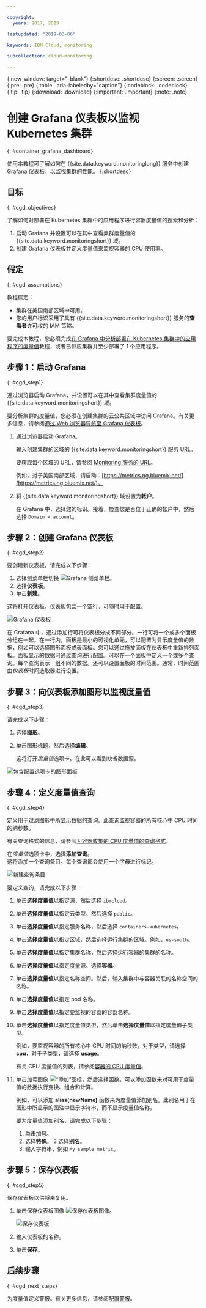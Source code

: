 ```yaml
---

copyright:
  years: 2017, 2019

lastupdated: "2019-03-06"

keywords: IBM Cloud, monitoring

subcollection: cloud-monitoring

---
```


{:new_window: target="_blank"}
{:shortdesc: .shortdesc}
{:screen: .screen}
{:pre: .pre}
{:table: .aria-labeledby="caption"}
{:codeblock: .codeblock}
{:tip: .tip}
{:download: .download}
{:important: .important}
{:note: .note}


# 创建 Grafana 仪表板以监视 Kubernetes 集群
{: #container_grafana_dashboard}


使用本教程可了解如何在 {{site.data.keyword.monitoringlong}} 服务中创建 Grafana 仪表板，以监视集群的性能。
{:shortdesc}


## 目标
{: #cgd_objectives}

了解如何对部署在 Kubernetes 集群中的应用程序进行容器度量值的搜索和分析：

1. 启动 Grafana 并设置可以在其中查看集群度量值的 {{site.data.keyword.monitoringshort}} 域。
2. 创建 Grafana 仪表板并定义度量值来监视容器的 CPU 使用率。


## 假定
{: #cgd_assumptions}

教程假定：

* 集群在美国南部区域中可用。 
* 您的用户标识采用了具有 {{site.data.keyword.monitoringshort}} 服务的**查看者**许可权的 IAM 策略。

要完成本教程，您必须完成[在 Grafana 中分析部署在 Kubernetes 集群中的应用程序的度量值](/docs/services/cloud-monitoring/tutorials/container_service_metrics.html#container_service_metrics)教程，或者已供应集群并至少部署了 1 个应用程序。



## 步骤 1：启动 Grafana
{: #cgd_step1}

通过浏览器启动 Grafana，并设置可以在其中查看集群度量值的 {{site.data.keyword.monitoringshort}} 域。

要分析集群的度量值，您必须在创建集群的云公共区域中访问 Grafana。有关更多信息，请参阅[通过 Web 浏览器导航至 Grafana 仪表板](/docs/services/cloud-monitoring/grafana/navigating_grafana.html#launch_grafana_from_browser)。

1. 通过浏览器启动 Grafana。 

    输入创建集群的区域的 {{site.data.keyword.monitoringshort}} 服务 URL。 
    
    要获取每个区域的 URL，请参阅 [Monitoring 服务的 URL](/docs/services/cloud-monitoring/monitoring_ov.html#region)。

    例如，对于美国南部区域，请启动：[https://metrics.ng.bluemix.net/](https://metrics.ng.bluemix.net/)。

2. 将 {{site.data.keyword.monitoringshort}} 域设置为**帐户**。

    在 Grafana 中，选择您的标识。接着，检查您是否位于正确的帐户中，然后选择 `Domain = account`。


## 步骤 2：创建 Grafana 仪表板
{: #cgd_step2}

要创建新仪表板，请完成以下步骤：

1. 选择侧菜单栏切换 ![Grafana 侧菜单栏](images/grafana_settings.gif "Grafana 侧菜单栏")。
2. 选择**仪表板**。
3. 单击**新建**。

这将打开仪表板。仪表板包含一个空行，可随时用于配置。

![Grafana 仪表板](images/grafana4_f1.gif "Grafana 仪表板")

在 Grafana 中，通过添加行可将仪表板分成不同部分。一行可将一个或多个面板分组在一起。在一行内，面板是最小的可视化单元，可以配置为显示度量值的数据，例如可以选择图形面板或表面板。您可以通过拖放面板在仪表板中重新排列面板。面板显示的数据可通过查询进行配置。可以在一个面板中定义一个或多个查询。每个查询表示一组不同的数据。还可以设置面板的时间范围。通常，时间范围由*仪表板*时间选取器进行设置。

## 步骤 3：向仪表板添加图形以监视度量值
{: #cgd_step3}

请完成以下步骤：

1. 选择**图形**。

2. 单击图形标题，然后选择**编辑**。

    这将打开*度量值*选项卡。在此可以看到缺省数据源。


![包含配置选项卡的图形面板](images/grafana4_f2.gif "包含配置选项卡的图形面板")


## 步骤 4：定义度量值查询
{: #cgd_step4}

定义用于过滤图形中所显示数据的查询。此查询监视容器的所有核心中 CPU 时间的纳秒数。

有关查询格式的信息，请参阅[为容器收集的 CPU 度量值的查询格式](/docs/services/cloud-monitoring/reference/metrics_format_containers.html#cpu_containers)。
 
在*度量值*选项卡中，选择**添加查询**。<br>这将添加一个查询条目。每个查询都会使用一个字母进行标记。 

![新建查询条目](images/grafana4_query_f1.gif "新建查询条目") 
	
要定义查询，请完成以下步骤：
        
1. 单击**选择度量值**以指定源，然后选择 `ibmcloud`。
    
2. 单击**选择度量值**以指定云类型，然后选择 `public`。
    
3. 单击**选择度量值**以指定服务名称，然后选择 `containers-kubernetes`。
	
4. 单击**选择度量值**以指定区域，然后选择运行集群的区域。例如，`us-south`。
    
5. 单击**选择度量值**以指定集群名称，然后选择运行容器的集群的名称。
		
6. 单击**选择度量值**以指定度量源。选择**容器**。
		
7. 单击**选择度量值**以指定名称空间。然后，输入集群中与容器关联的名称空间的名称。
		
8. 单击**选择度量值**以指定 pod 名称。
	
9. 单击**选择度量值**以指定要监视的容器的容器名称。
	
10. 单击**选择度量值**以指定度量值类型，然后单击**选择度量值**以指定度量值子类型。
	
    例如，要监视容器的所有核心中 CPU 时间的纳秒数，对于类型，请选择 **cpu**，对于子类型，请选择 **usage**。
		
	有关 CPU 度量值的列表，请参阅[容器的 CPU 度量值](/docs/services/cloud-monitoring/containers/monitoring_containers_ov.html#cpu_metrics_containers)。
    
11. 单击加号图像 ![“添加”图标](images/grafana_plus_image.gif "加号图像")，然后选择函数。可以添加函数来对可用于度量值的数据执行变换、组合和计算。

    例如，可以添加 **alias(newName)** 函数来为度量值添加别名。此别名用于在图形中所显示的图注中显示字符串，而不显示度量值名称。

    要为度量值添加别名，请完成以下步骤：

    1. 单击加号。
    2. 选择**特殊**。
        3 选择**别名**。
    4. 输入字符串，例如 `My sample metric`。

## 步骤 5：保存仪表板
{: #cgd_step5}

保存仪表板以供将来复用。

1. 单击保存仪表板图像 ![保存仪表板图像](images/grafana_save_image.gif "保存仪表板图像")。

    ![保存仪表板](images/grafana_save_dashboard.gif "保存仪表板")

2. 输入仪表板的名称。
3. 单击**保存**。



## 后续步骤
{: #cgd_next_steps}

为度量值定义警报。有关更多信息，请参阅[配置警报](/docs/services/cloud-monitoring/config_alerts_ov.html#config_alerts_ov)。
